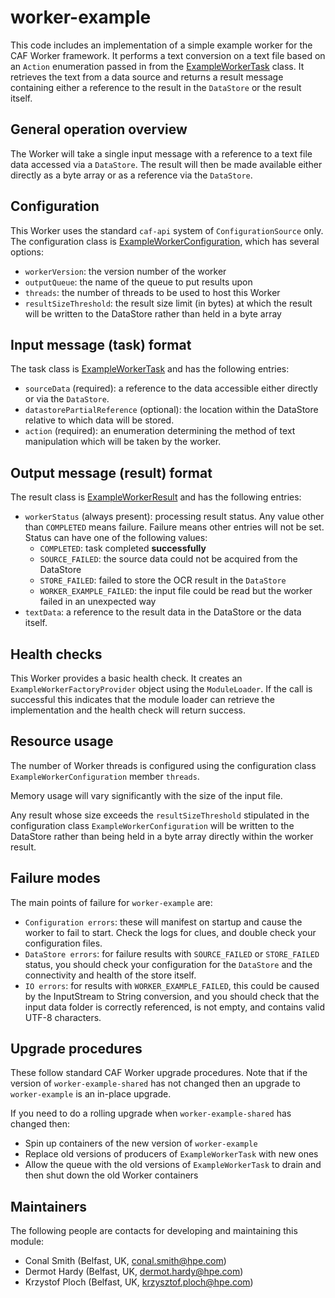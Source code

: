 # worker-example

This code includes an implementation of a simple example worker for the CAF Worker framework. It performs
a text conversion on a text file based on an `Action` enumeration passed in from the [ExampleWorkerTask](https://github.com/WorkerFramework/worker-framework/blob/develop/worker-example/worker-example-shared/src/main/java/com/hpe/caf/worker/example/ExampleWorkerTask.java) class. It retrieves
the text from a data source and returns a result message containing either a reference to the result in the `DataStore` or
the result itself.


## General operation overview

The Worker will take a single input message with a reference to a text file data accessed via a `DataStore`. The result
will then be made available either directly as a byte array or as a reference via the `DataStore`.


## Configuration

This Worker uses the standard `caf-api` system of `ConfigurationSource` only.
The configuration class is [ExampleWorkerConfiguration](https://github.com/WorkerFramework/worker-framework/blob/develop/worker-example/worker-example/src/main/java/com/hpe/caf/worker/example/ExampleWorkerConfiguration.java), which has several options:

- `workerVersion`: the version number of the worker
- `outputQueue`: the name of the queue to put results upon
- `threads`: the number of threads to be used to host this Worker
- `resultSizeThreshold`: the result size limit (in bytes) at which the result
will be written to the DataStore rather than held in a byte array


## Input message (task) format

The task class is [ExampleWorkerTask](https://github.com/WorkerFramework/worker-framework/blob/develop/worker-example/worker-example-shared/src/main/java/com/hpe/caf/worker/example/ExampleWorkerTask.java) and has the following entries:

- `sourceData` (required): a reference to the data accessible either directly
or via the `DataStore`.
- `datastorePartialReference` (optional): the location within the DataStore
relative to which data will be stored.
- `action` (required): an enumeration determining the method of text manipulation which will be taken by the worker.


## Output message (result) format

The result class is [ExampleWorkerResult](https://github.com/WorkerFramework/worker-framework/blob/develop/worker-example/worker-example-shared/src/main/java/com/hpe/caf/worker/example/ExampleWorkerResult.java) and has the following entries:

- `workerStatus` (always present): processing result status. Any value other
than `COMPLETED` means failure. Failure means other entries will not be set.
Status can have one of the following values:
    - `COMPLETED`: task completed **successfully**
    - `SOURCE_FAILED`: the source data could not be acquired from the DataStore
    - `STORE_FAILED`: failed to store the OCR result in the `DataStore`
    - `WORKER_EXAMPLE_FAILED`: the input file could be read but the worker failed in an unexpected way
- `textData`: a reference to the result data in the DataStore or the data itself.


## Health checks

This Worker provides a basic health check. It creates an `ExampleWorkerFactoryProvider` object using the `ModuleLoader`.
If the call is successful this indicates that the module loader can retrieve the implementation and the health check will
return success.


## Resource usage

The number of Worker threads is configured using the configuration class
`ExampleWorkerConfiguration` member `threads`.

Memory usage will vary significantly with the size of the input file.

Any result whose size exceeds the `resultSizeThreshold` stipulated in the configuration class `ExampleWorkerConfiguration`
will be written to the DataStore rather than being held in a byte array directly within the worker result.


## Failure modes

The main points of failure for `worker-example` are:

- `Configuration errors`: these will manifest on startup and cause the worker
to fail to start. Check the logs for clues, and double check your configuration files.
- `DataStore errors`: for failure results with `SOURCE_FAILED` or `STORE_FAILED` status, you should check your configuration
for the `DataStore` and the connectivity and health of the store itself.
- `IO errors`: for results with `WORKER_EXAMPLE_FAILED`, this could be caused by the InputStream to String conversion, and
you should check that the input data folder is correctly referenced, is not empty, and contains valid UTF-8 characters.


## Upgrade procedures

These follow standard CAF Worker upgrade procedures. Note that if the version
of `worker-example-shared` has not changed then an upgrade to `worker-example` is an in-place upgrade.

If you need to do a rolling upgrade when `worker-example-shared` has changed
then:

- Spin up containers of the new version of `worker-example`
- Replace old versions of producers of `ExampleWorkerTask` with new ones
- Allow the queue with the old versions of `ExampleWorkerTask` to drain and
then shut down the old Worker containers


## Maintainers

 The following people are contacts for developing and maintaining this module:

 - Conal Smith (Belfast, UK, conal.smith@hpe.com)
 - Dermot Hardy (Belfast, UK, dermot.hardy@hpe.com)
 - Krzystof Ploch (Belfast, UK, krzysztof.ploch@hpe.com)
